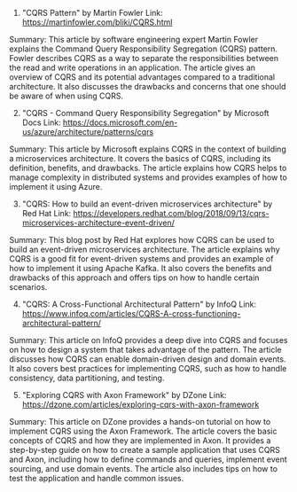 

1. "CQRS Pattern" by Martin Fowler
Link: https://martinfowler.com/bliki/CQRS.html

Summary: This article by software engineering expert Martin Fowler explains the Command Query Responsibility Segregation (CQRS) pattern. Fowler describes CQRS as a way to separate the responsibilities between the read and write operations in an application. The article gives an overview of CQRS and its potential advantages compared to a traditional architecture. It also discusses the drawbacks and concerns that one should be aware of when using CQRS.

2. "CQRS - Command Query Responsibility Segregation" by Microsoft Docs
Link: https://docs.microsoft.com/en-us/azure/architecture/patterns/cqrs

Summary: This article by Microsoft explains CQRS in the context of building a microservices architecture. It covers the basics of CQRS, including its definition, benefits, and drawbacks. The article explains how CQRS helps to manage complexity in distributed systems and provides examples of how to implement it using Azure.

3. "CQRS: How to build an event-driven microservices architecture" by Red Hat
Link: https://developers.redhat.com/blog/2018/09/13/cqrs-microservices-architecture-event-driven/

Summary: This blog post by Red Hat explores how CQRS can be used to build an event-driven microservices architecture. The article explains why CQRS is a good fit for event-driven systems and provides an example of how to implement it using Apache Kafka. It also covers the benefits and drawbacks of this approach and offers tips on how to handle certain scenarios.

4. "CQRS: A Cross-Functional Architectural Pattern" by InfoQ
Link: https://www.infoq.com/articles/CQRS-A-cross-functioning-architectural-pattern/

Summary: This article on InfoQ provides a deep dive into CQRS and focuses on how to design a system that takes advantage of the pattern. The article discusses how CQRS can enable domain-driven design and domain events. It also covers best practices for implementing CQRS, such as how to handle consistency, data partitioning, and testing.

5. "Exploring CQRS with Axon Framework" by DZone
Link: https://dzone.com/articles/exploring-cqrs-with-axon-framework

Summary: This article on DZone provides a hands-on tutorial on how to implement CQRS using the Axon Framework. The article covers the basic concepts of CQRS and how they are implemented in Axon. It provides a step-by-step guide on how to create a sample application that uses CQRS and Axon, including how to define commands and queries, implement event sourcing, and use domain events. The article also includes tips on how to test the application and handle common issues.